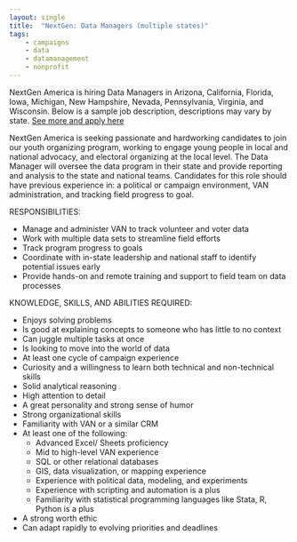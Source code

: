 ```yaml
---
layout: single
title:  "NextGen: Data Managers (multiple states)"
tags: 
    - campaigns
    - data
    - datamanagement
    - nonprofit
---
```


NextGen America is hiring Data Managers in Arizona, California, Florida, Iowa, Michigan, New Hampshire, Nevada, Pennsylvania, Virginia, and Wisconsin. 
Below is a sample job description, descriptions may vary by state. [See more and apply here](https://nextgenamerica.org/jobs/)

NextGen America is seeking passionate and hardworking candidates to join our youth organizing program, working to engage young people in local and national advocacy, and electoral organizing at the local level. The Data Manager will oversee the data program in their state and provide reporting and analysis to the state and national teams. Candidates for this role should have previous experience in: a political or campaign environment, VAN administration, and tracking field progress to goal.

RESPONSIBILITIES:

* Manage and administer VAN to track volunteer and voter data
* Work with multiple data sets to streamline field efforts
* Track program progress to goals
* Coordinate with in-state leadership and national staff to identify potential issues early
* Provide hands-on and remote training and support to field team on data processes

KNOWLEDGE, SKILLS, AND ABILITIES REQUIRED:

* Enjoys solving problems
* Is good at explaining concepts to someone who has little to no context
* Can juggle multiple tasks at once
* Is looking to move into the world of data
* At least one cycle of campaign experience
* Curiosity and a willingness to learn both technical and non-technical skills
* Solid analytical reasoning
* High attention to detail
* A great personality and strong sense of humor
* Strong organizational skills
* Familiarity with VAN or a similar CRM
* At least one of the following:
    * Advanced Excel/ Sheets proficiency
    * Mid to high-level VAN experience
    * SQL or other relational databases
    * GIS, data visualization, or mapping experience
    * Experience with political data, modeling, and experiments
    * Experience with scripting and automation is a plus
    * Familiarity with statistical programming languages like Stata, R, Python is a plus
* A strong worth ethic
* Can adapt rapidly to evolving priorities and deadlines
